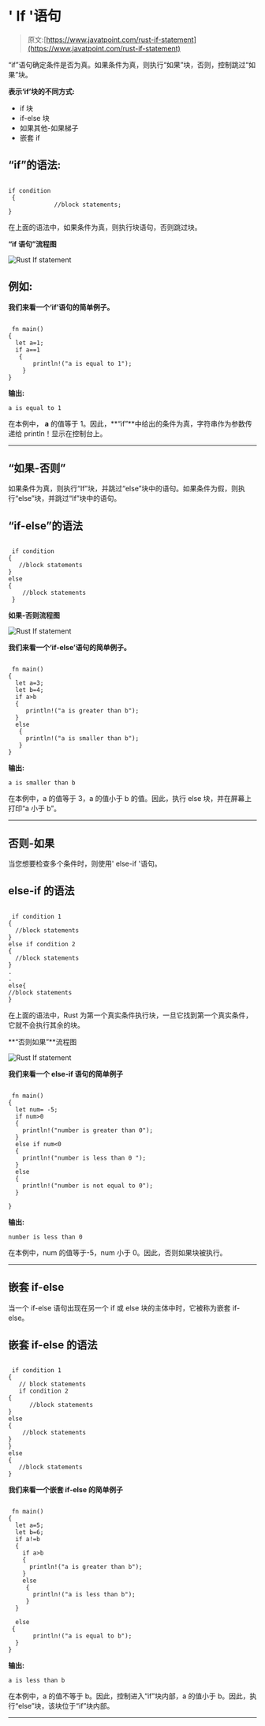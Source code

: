 # ' If '语句

> 原文:[https://www.javatpoint.com/rust-if-statement](https://www.javatpoint.com/rust-if-statement)

“if”语句确定条件是否为真。如果条件为真，则执行“如果”块，否则，控制跳过“如果”块。

**表示‘if’块的不同方式:**

*   if 块
*   if-else 块
*   如果其他-如果梯子
*   嵌套 if

## “if”的语法:

```

if condition
 {
             //block statements;
}

```

在上面的语法中，如果条件为真，则执行块语句，否则跳过块。

**“if 语句”流程图**

![Rust If statement](../Images/88ce5bce9abb7d58d28df7a6307a32fb.png)

## 例如:

**我们来看一个‘if’语句的简单例子。**

```

 fn main()
{
  let a=1;
  if a==1
   {
       println!("a is equal to 1");
    }
}

```

**输出:**

```
a is equal to 1

```

在本例中， **a** 的值等于 1。因此，**“if”**中给出的条件为真，字符串作为参数传递给 println！显示在控制台上。

* * *

## “如果-否则”

如果条件为真，则执行“If”块，并跳过“else”块中的语句。如果条件为假，则执行“else”块，并跳过“If”块中的语句。

## “if-else”的语法

```

 if condition
{
   //block statements
}
else
{
    //block statements
 }

```

**如果-否则流程图**

![Rust If statement](../Images/fcd93941b835f9b57f037eab7138645c.png)

**我们来看一个‘if-else’语句的简单例子。**

```

 fn main()
{
  let a=3;
  let b=4;
  if a>b
  {
     println!("a is greater than b");
  }
  else
   {
     println!("a is smaller than b"); 
   }
}

```

**输出:**

```
a is smaller than b

```

在本例中，a 的值等于 3，a 的值小于 b 的值。因此，执行 else 块，并在屏幕上打印“a 小于 b”。

* * *

## 否则-如果

当您想要检查多个条件时，则使用' else-if '语句。

## else-if 的语法

```

 if condition 1
{
  //block statements
}
else if condition 2
{
  //block statements
} 
.
.
else{
//block statements
}

```

在上面的语法中，Rust 为第一个真实条件执行块，一旦它找到第一个真实条件，它就不会执行其余的块。

**“否则如果”**流程图

![Rust If statement](../Images/e7316c2b80d8728fbf950bbe7562d9c3.png)

**我们来看一个 else-if 语句的简单例子**

```

 fn main()
{
  let num= -5;
  if num>0
  {
    println!("number is greater than 0");
  }
  else if num<0
  {
    println!("number is less than 0 ");
  }
  else
  {
    println!("number is not equal to 0");
  }

}

```

**输出:**

```
number is less than 0

```

在本例中，num 的值等于-5，num 小于 0。因此，否则如果块被执行。

* * *

## 嵌套 if-else

当一个 if-else 语句出现在另一个 if 或 else 块的主体中时，它被称为嵌套 if-else。

## 嵌套 if-else 的语法

```

 if condition 1
{
   // block statements
   if condition 2
{
      //block statements
}
else
{
    //block statements
}
}
else
{
   //block statements
}

```

**我们来看一个嵌套 if-else 的简单例子**

```

 fn main()
{
  let a=5;
  let b=6;
  if a!=b
  {
    if a>b
    {
      println!("a is greater than b");
    }
    else
     {
       println!("a is less than b");
     }
  }

  else
 {
       println!("a is equal to b");
  }
}

```

**输出:**

```
a is less than b

```

在本例中，a 的值不等于 b。因此，控制进入“if”块内部，a 的值小于 b。因此，执行“else”块，该块位于“if”块内部。

* * *